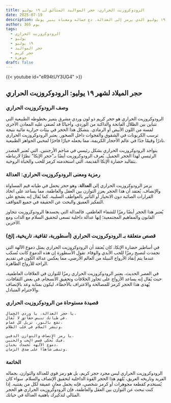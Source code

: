 ```yaml
---
title: الرودوكروزيت الحراري، حجر المواليد المتألق لـ ١٩ يوليو
date: 2025-07-19
description: اشعر بأهمية الرودوكروزيت الحراري، حجر المواليد لـ ١٩ يوليو الذي يرمز إلى العدالة. دع جماله ومعناه ينير يومك.
author: 365 يوم
tags:
  - الرودوكروزيت الحراري
  - يوليو
  - ١٩ يوليو
  - حجر المواليد
  - حجر كريم
  - جوهرة
draft: false
---
```


{{< youtube id="eR94tUY3UG4" >}}

## حجر الميلاد لشهر ١٩ يوليو: الرودوكروزيت الحراري

### وصف الرودوكروزيت الحراري

الرودوكروزيت الحراري هو حجر كريم ذو لون وردي مشرق يتميز بخطوطه الطبيعية التي تتباين بين الظلال الفاتحة والداكنة من الوردي، وأحيانًا قد تُضفي عليه المعادن الأخرى لمسة من اللون الأبيض أو الرمادي. يتشكل هذا الحجر في بيئات حرارية مائية نتيجة ترسب الكربونات في الشقوق والفجوات داخل الصخور. يعتبر الرودوكروزيت الحراري نادرًا وقيمًا جدًا في عالم الأحجار الكريمة، مما يجعله خيارًا فاخرًا لمحبي الجواهر الطبيعية.

يتواجد الرودوكروزيت الحراري بشكل رئيسي في مناجم الأرجنتين، التي تُعتبر المصدر الرئيسي لهذا الحجر الجميل. يُعرف الرودوكروزيت أيضًا بـ"حجر الإنكا" نظرًا لارتباطه بتقاليد حضارة الإنكا القديمة، التي استخدمته كرمز للحب والحياة الروحية.

### رمزية ومعنى الرودوكروزيت الحراري: العدالة

يرمز الرودوكروزيت الحراري إلى **العدالة**، وهو حجر يحمل في طياته قيم المساواة والإنصاف. يُعتقد أن هذا الحجر يعزز التوازن بين العقل والعاطفة، مما يساعد على اتخاذ القرارات الصائبة دون الانحياز أو التأثير بالعواطف السلبية. كما يُقال إنه يشجع على التفكير العميق والبحث عن الحقيقة في جميع المواقف.

يُعتبر هذا الحجر أيضًا رمزًا للشفاء العاطفي. فالعدالة التي يجسدها الرودوكروزيت تتجاوز القانون والمفاهيم المجتمعية؛ إنها عدالة داخلية تسعى لتحقيق السلام مع الذات ومع الآخرين.

### قصص متعلقة بـ الرودوكروزيت الحراري (أسطورية، ثقافية، تاريخية، إلخ)

في أساطير حضارة الإنكا، كان يُعتقد أن الرودوكروزيت الحراري يمثل دموع الآلهة التي تجمدت لتصبح رمزًا للحب الأبدي والوفاء. تقول الأسطورة إن هذه الدموع كانت تُسكب عندما يتم إنقاذ الأرواح النبيلة من العالم الأرضي، مما يعكس عدالة الكون في تقديم الراحة للأرواح الطاهرة.

في العصر الحديث، يعتبر الرودوكروزيت الحراري رمزًا للتوازن في العلاقات العاطفية، حيث يُقال إنه يساعد الأزواج على تجاوز الخلافات وتحقيق الانسجام. في بعض الثقافات، يُهدى هذا الحجر كرمز للمصالحة والاعتراف بالأخطاء، ليكون بمثابة وعد بالإنصاف والاحترام المتبادل.

### قصيدة مستوحاة من الرودوكروزيت الحراري

```
يا حجر العدالة، يا وردي الجمال،  
في طياتك تنبض حقائق لا تُقال.  
تشع بالنور، تزيل كل غمام،  
وتنشر السلام في قلب الظلام.

يا رمز الإنصاف والتوازن الدفين،  
فيك تُحكى قصص الحب والحنين.  
دموع الآلهة تُجسدك بحنان،  
وتبقى شاهدًا على صدق الزمان.
```

### الخاتمة

الرودوكروزيت الحراري ليس مجرد حجر كريم، بل هو رمز قوي للعدالة والتوازن. بجماله الفريد وتاريخه العريق، يُلهم هذا الحجر القوة الداخلية لتحقيق الإنصاف والسلام. سواء كان يُستخدم كقطعة مجوهرات أو كرمز شخصي، فإنه يحمل معانٍ عميقة لكل من يقتنيه. إذا كنت تبحث عن التوازن بين العقل والعاطفة، فإن الرودوكروزيت الحراري هو الحجر المثالي لتذكيرك بأهمية العدالة في حياتك.